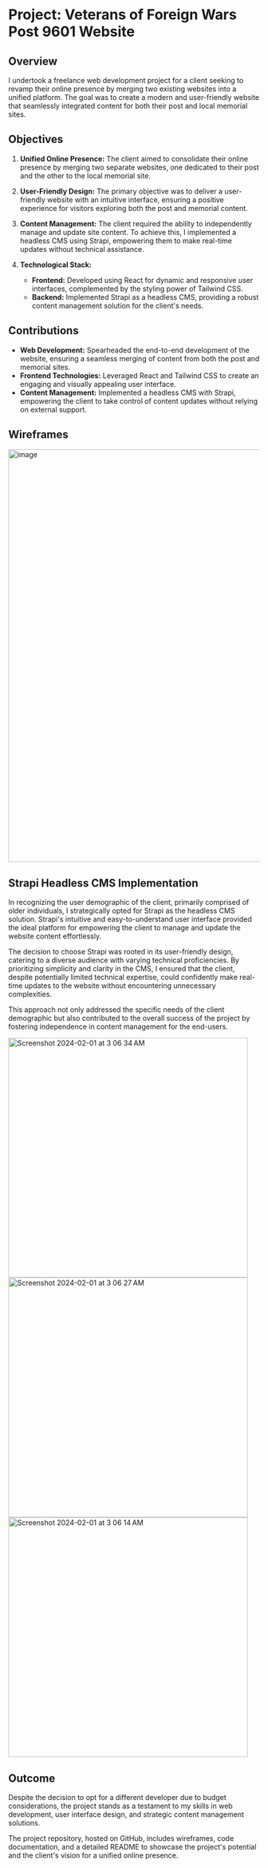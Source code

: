 # Project: Veterans of Foreign Wars Post 9601 Website

## Overview

I undertook a freelance web development project for a client seeking to revamp their online presence by merging two existing websites into a unified platform. The goal was to create a modern and user-friendly website that seamlessly integrated content for both their post and local memorial sites.




## Objectives

1. **Unified Online Presence:** The client aimed to consolidate their online presence by merging two separate websites, one dedicated to their post and the other to the local memorial site.

2. **User-Friendly Design:** The primary objective was to deliver a user-friendly website with an intuitive interface, ensuring a positive experience for visitors exploring both the post and memorial content.

3. **Content Management:** The client required the ability to independently manage and update site content. To achieve this, I implemented a headless CMS using Strapi, empowering them to make real-time updates without technical assistance.

4. **Technological Stack:**
   - **Frontend:** Developed using React for dynamic and responsive user interfaces, complemented by the styling power of Tailwind CSS.
   - **Backend:** Implemented Strapi as a headless CMS, providing a robust content management solution for the client's needs.



## Contributions

- **Web Development:** Spearheaded the end-to-end development of the website, ensuring a seamless merging of content from both the post and memorial sites.
- **Frontend Technologies:** Leveraged React and Tailwind CSS to create an engaging and visually appealing user interface.
- **Content Management:** Implemented a headless CMS with Strapi, empowering the client to take control of content updates without relying on external support.
  
## Wireframes
<img width="826" alt="image" src="https://github.com/CodingMauri/vfwSite/assets/106369465/2792347a-43f2-4e39-b32c-c64d54f62d4b">


## Strapi Headless CMS Implementation

In recognizing the user demographic of the client, primarily comprised of older individuals, I strategically opted for Strapi as the headless CMS solution. Strapi's intuitive and easy-to-understand user interface provided the ideal platform for empowering the client to manage and update the website content effortlessly.

The decision to choose Strapi was rooted in its user-friendly design, catering to a diverse audience with varying technical proficiencies. By prioritizing simplicity and clarity in the CMS, I ensured that the client, despite potentially limited technical expertise, could confidently make real-time updates to the website without encountering unnecessary complexities.

This approach not only addressed the specific needs of the client demographic but also contributed to the overall success of the project by fostering independence in content management for the end-users.



<img width="480" alt="Screenshot 2024-02-01 at 3 06 34 AM" src="https://github.com/CodingMauri/vfwSite/assets/106369465/971462ce-d50e-4672-b02b-a480fec2e27c"> 
<img width="480" alt="Screenshot 2024-02-01 at 3 06 27 AM" src="https://github.com/CodingMauri/vfwSite/assets/106369465/e7e11e63-0f45-4358-8efa-70b850a043fc">
<img width="480" alt="Screenshot 2024-02-01 at 3 06 14 AM" src="https://github.com/CodingMauri/vfwSite/assets/106369465/84500087-7ac0-4b14-ab67-aaf1b53eae2b">





## Outcome

Despite the decision to opt for a different developer due to budget considerations, the project stands as a testament to my skills in web development, user interface design, and strategic content management solutions.

The project repository, hosted on GitHub, includes wireframes, code documentation, and a detailed README to showcase the project's potential and the client's vision for a unified online presence.
